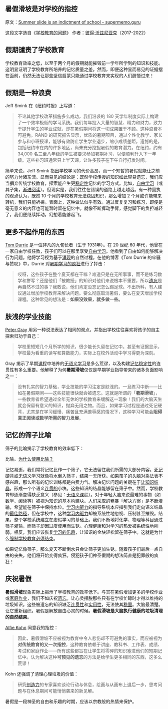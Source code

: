 ## 暑假滑坡是对学校的指控

原文：[Summer slide is an indictment of school - supermemo.guru](https://supermemo.guru/wiki/Summer_slide_is_an_indictment_of_school)

这段文字选自《[学校教育的问题](https://supermemo.guru/wiki/Problem_of_Schooling)》 作者：[彼得·沃兹尼亚克](https://supermemo.guru/wiki/Piotr_Wozniak)（2017-2022）

## 假期谴责了学校教育

学校教育效率之低，以至于两个月的假期就能摧毁前一学年所学到的知识和技能。这明显证明了学校教育所培养的记忆质量之差。然而，即便这种显而易见的证据摆在面前，仍然无法让那些坚信启蒙只能通过学校教育来实现的人们醒悟过来！

## 假期是一种浪费

Jeff Smink 在《纽约时报》上写道：

> 不论其他学校改革措施多么成功，我们沿袭的 180 天学年制度实际上构建了一个效率极低的学习系统。我们每年投入大量的智慧、精力和财力，致力于提升学生的学业成就，却在暑假期间将这一切成果置于不顾。这种浪费本可避免。RAND 的研究报告显示，优质的暑期项目，通过个性化教学、家长参与和小班授课，能够有效防止学生学业退步，缩小成绩差距。遗憾的是，包括纽约市在内的许多地区，尚未充分挖掘暑假的教育潜力。在纽约，约有 34,000 名三至八年级的学生被要求参加暑期补习，以便顺利升入下一年级。这些补习班通常只上半天课，让许多孩子在下午自行打发时间。

简单来说，Jeff Smink 指出学校学习的代价高昂，而一个短暂的暑假就能让之前的努力付诸东流。显而易见的结论是：既然学校传授的知识如此容易遗忘，我们应当摒弃传统学校教育，探索能产生更[稳定性](https://supermemo.guru/wiki/Stability)记忆的学习方式。比如，[自由学习](https://supermemo.guru/wiki/Free_learning)（或其子集，[渐进阅读](https://supermemo.guru/wiki/Incremental_reading)）。但现实是，我们往往在错误的道路上越走越远。有一种固执的观点认为，既然 10 个月的学校教育无法稳固知识，那么增加 2 个月或许能带来转机，我们只能祈祷。表面上，这种做法似乎有效。通过反复复习和练习，即便是毫无意义的内容也可能暂时留在记忆中。就像不断挥动手臂，感觉脚下的负担减轻了，我们便继续挥动，幻想着能够起飞。

## 更多不起作用的东西

[Tom Durrie](https://supermemo.guru/wiki/Tom_Durrie) 是一位非凡的九旬长者（生于 1931年）。在 20 世纪 60 年代，他曾在一家自由学校任教，孩子们可以在那里享受[自由学习](https://supermemo.guru/wiki/Free_learning)。他看到了自由如何能够解决行为问题。他将学习视为基于[涌现](https://supermemo.guru/wiki/Emergence)的自然过程。在他的博客《Tom Durrie 的牢骚与赞叹》中，Durrie 对[暑期学习的疯狂](https://tdurrie.wordpress.com/2016/08/17/the-dread-of-summer-learning-loss/)进行了抨击：

> 哎呀，这些孩子在整个夏天都在干嘛？难道只是在无所事事，而不是练习数学和拼写？还是他们「被教授」的知识对他们来说根本不重要，所以[遗忘](https://supermemo.guru/wiki/Forgetting)是再自然不过的事？我敢说，他们肯定没忘记怎么踢足球。不出所料，有人建议通过增加学校教育来解决问题。要么彻底取消暑假，要么在夏天增加学校课程。这种常见的想法是：**如果没效果，就多做一些。**

## 肤浅的学业技能

[Peter Gray](https://supermemo.guru/wiki/Peter_Gray) 用另一种说法表达了相同的观点，并指出学校往往喜欢将孩子的自主探索归功于自己：

> 学校里短短几个月所学的知识，很少能长久留在记忆中。甚至有证据显示，学校最为看重的读写和算数能力，实际上在校外活动中学习得更为深刻。

Gray 揭示了早期[课程](https://supermemo.guru/wiki/Curriculum)中培养的[无语义学习](https://supermemo.guru/wiki/Asemantic_learning)是多么荒谬，以及构建[记忆稳定性](https://supermemo.guru/wiki/Memory_stability)的连贯性有多么重要。他解释了为何**暑期滑坡**仅仅是早期学业指导带来的诸多负面影响之一：

> 没有扎实的智力基础，学业技能的学习注定是肤浅的。一旦练习中断——比如在暑假期间——这些技能很快就会被遗忘。这就是所谓的「**暑期滑坡**」，一些教育者希望通过全年无休的学校教育来缓解这一现象！我们的大脑天生就会保留有意义的知识，抛弃无用之物。而且，如果学习过程是通过死记硬背，尤其是在学习缓慢、痛苦且充满羞辱感的情况下，这种学习可能会**阻碍真正阅读或数学所需的智力发展**。

## 记忆的筛子比喻

筛子的比喻揭示了学校教育的效率低下：

比喻。[为什么使用比喻？](https://supermemo.guru/wiki/Why_use_metaphors%3F)

记忆易逝，我们常将记忆比作一个筛子，它无法留住我们所需的大部分内容。[死记硬背](https://supermemo.guru/wiki/Cramming)或[无语义学习](https://supermemo.guru/wiki/Asemantic_learning)就像将水倒入筛子，结果一无所获。如果孩子的头脑对乘法表不感兴趣，那么所有的记忆训练都是白费力气。解决记忆问题的关键在于[让知识结晶](https://supermemo.guru/wiki/Knowledge_crystallization)，形成一个个语义[连贯的](https://supermemo.guru/wiki/Coherence)小块。这些知识的结晶能够留在筛子中。然而，学校教育却逐渐变得缺乏意义（参见：[无语义课程](https://supermemo.guru/wiki/Asemantic_curriculum)）。对于年轻大脑来说最难的事物（如数学、阅读等）被视为知识的基本构建块。人们采取的粗暴「解决方案」是不断灌输，希望能在筛子中保持水位。[学习内驱力](https://supermemo.guru/wiki/Learn_drive)的指导系统本应指引我们走向语义结晶的[最佳路径](https://supermemo.guru/wiki/Optimality_of_the_learn_drive)，但在学校中，这种[学习内驱力](https://supermemo.guru/wiki/Learn_drive)却被系统性地忽视、压制甚至摧毁。结果，整个学校系统建立在虚假学习的基础上。我们不断地将化学、物理等科目通过筛子灌输，而筛子却因过度使用而生锈。心理健康和对学习的热爱被系统性地削弱。相反，我们应该恢复[学习的乐趣](https://supermemo.guru/wiki/Pleasure_of_learning)，让知识的金块轻松留在筛子中。这就是为什么[强制学校教育必须结束](https://supermemo.guru/wiki/Compulsory_schooling_must_end)。

如果记忆像筛子，那么夏天不断倒水只会让筛子更加生锈。随着孩子们最后一点自由的丧失，他们将开始变得疯狂。侵犯孩子们神圣假期的想法简直是犯罪般的疯狂！

## 庆祝暑假

**暑假滑坡**现象实际上揭示了学校教育的效率低下。与其在暑假增加更多的学校作业或[家庭作业](https://supermemo.guru/wiki/Homework)，我们不如庆祝[遗忘](https://supermemo.guru/wiki/Forgetting)。让心灵摆脱那些只有在学校忙碌时才得以维持的垃圾知识。这些被遗忘的知识缺乏[连贯性](https://supermemo.guru/wiki/Coherence)和[实用性](https://supermemo.guru/wiki/Applicability)，无法使其[稳固](https://supermemo.guru/wiki/Stabilization)。大脑最清楚。让它重新组织。暑假是解放自由心灵的时候。**暑假滑坡是大脑执行健康的垃圾清理的自然结果**。

[Alfie Kohn](https://supermemo.guru/wiki/Alfie_Kohn) 同意我的指控：

> 因此，暑假滑坡不应被视为教育中令人悲伤却不可避免的事实，而应被视为**对传统教育的又一次指控**，这种教育依赖于讲座、教科书、工作表、成绩、考试和家庭作业——所有这些都旨在让学生将零碎的知识塞进他们的短期记忆中。认为解决这种**可预见的遗忘**的方法是给学生更多相同的东西，这多么荒谬！

Kohn 还强调了清理心理垃圾的价值：

> 研究[创造力](https://supermemo.guru/wiki/Creativity)的专家喜欢谈论行动与休息，绘画与从画布上退后一步，思考问题与在休息期间可能悄悄袭来的新见解。

暑假是一段神圣的自由和乐趣的时期，应该以宗教般的热情来保护。